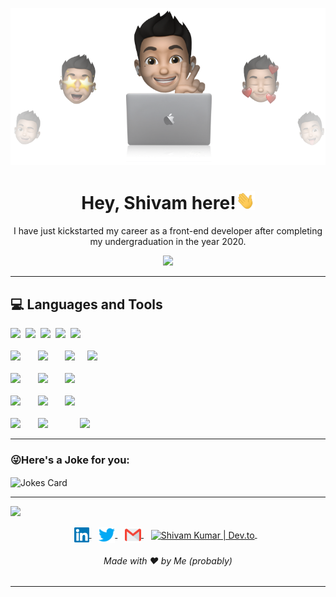 <p align="center"><img src="https://raw.githubusercontent.com/KevinPatel04/KevinPatel04/master/cover-thompson.png"></p>

<h1 align="center">Hey, Shivam here!<img src="https://raw.githubusercontent.com/ABSphreak/ABSphreak/master/gifs/Hi.gif" width="30"> </h1>
<p align="center" width="150px"> I have just kickstarted my career as a front-end developer after completing my undergraduation in the year 2020. </p> 

<p align="center"><img src="https://user-images.githubusercontent.com/50996696/135711385-d623a98f-311f-4ad2-ab9b-a008398eb77b.jpg"></p>

------

## :computer: Languages and Tools

<p>
  <code><img width="15%" src="https://www.vectorlogo.zone/logos/javascript/javascript-ar21.svg"></code>&nbsp;
  <code><img width="15%" src="https://www.vectorlogo.zone/logos/typescriptlang/typescriptlang-ar21.svg"></code>&nbsp;
  <code><img width="15%" src="https://www.vectorlogo.zone/logos/reactjs/reactjs-ar21.svg"></code>&nbsp;
  <code><img width="7%" src="https://cdn.worldvectorlogo.com/logos/next-js.svg"></code>&nbsp;
  <code><img width="6%" src="https://cdn.worldvectorlogo.com/logos/graphql.svg"></code>&nbsp;
  <br />
  <br />
  <code><img width="5%" src="https://cdn.worldvectorlogo.com/logos/html-1.svg"></code>&nbsp;&nbsp;&nbsp;&nbsp;&nbsp;&nbsp;
  <code><img width="5%" src="https://cdn.worldvectorlogo.com/logos/css-3.svg"></code>&nbsp;&nbsp;&nbsp;&nbsp;&nbsp;&nbsp;
  <code><img width="6%" src="https://cdn.worldvectorlogo.com/logos/material-ui-1.svg"></code>&nbsp;&nbsp;&nbsp;&nbsp;
  <code><img width="6%" src="https://cdn.worldvectorlogo.com/logos/styled-components-1.svg"></code>&nbsp;&nbsp;
  <br />
  <br />
  <code><img width="15%" src="https://www.vectorlogo.zone/logos/mongodb/mongodb-ar21.svg"></code>&nbsp;&nbsp;&nbsp;&nbsp;&nbsp;&nbsp;
  <code><img width="15%" src="https://www.vectorlogo.zone/logos/expressjs/expressjs-ar21.svg"></code>&nbsp;&nbsp;&nbsp;&nbsp;&nbsp;&nbsp;
  <code><img width="15%" src="https://www.vectorlogo.zone/logos/nodejs/nodejs-ar21.svg"></code>&nbsp;&nbsp;&nbsp;&nbsp;&nbsp;&nbsp;
  <br />
  <br />
  <code><img width="5%" src="https://cdn.worldvectorlogo.com/logos/java-4.svg"></code>&nbsp;&nbsp;&nbsp;&nbsp;&nbsp;&nbsp;
  <code><img width="15%" src="https://www.vectorlogo.zone/logos/python/python-ar21.svg"></code>&nbsp;&nbsp;&nbsp;&nbsp;&nbsp;&nbsp;
  <code><img width="7%" src ='https://raw.githubusercontent.com/rahulbanerjee26/githubAboutMeGenerator/main/icons/c.svg'></code>&nbsp;&nbsp;&nbsp;&nbsp;&nbsp;&nbsp;
  <br />
  <br />
  <code><img width="5%" src="https://cdn.worldvectorlogo.com/logos/visual-studio-code-1.svg"></code>&nbsp;&nbsp;&nbsp;&nbsp;&nbsp;&nbsp;
  <code><img width="10%"   src="https://www.vectorlogo.zone/logos/npmjs/npmjs-ar21.svg"></code>&nbsp;&nbsp;&nbsp;&nbsp;&nbsp;&nbsp;&nbsp;&nbsp;&nbsp;&nbsp;&nbsp;&nbsp;
  <code><img width="5%"   src="https://cdn.worldvectorlogo.com/logos/adobe-xd-1.svg"></code>&nbsp;&nbsp;&nbsp;&nbsp;&nbsp;&nbsp;
</p>

------

### 😜Here's a Joke for you:
<img align="center" src="https://readme-jokes.vercel.app/api" alt="Jokes Card" />

------
<img src='https://raw.githubusercontent.com/ShahriarShafin/ShahriarShafin/main/Assets/handshake.gif' width="100px">
<p align="center">
<a href="https://www.linkedin.com/in/shivam-kumar-1312771b5/" target="_blank">
  <img align="center" alt="Shivam Kumar | Linkedin" width="24px" src="https://github.com/SatYu26/SatYu26/blob/master/Assets/Linkedin.svg" />
</a> &nbsp;&nbsp;
<a href="https://twitter.com/_toxic_smiley" target="_blank">
  <img align="center" alt="Shivam Kumar | Twitter" width="26px" src="https://github.com/SatYu26/SatYu26/blob/master/Assets/Twitter.svg" />
</a> &nbsp;&nbsp;
<a href="mailto:smileyahivam3042@gmail.com" >
  <img align="center" alt="Shivam Kumar | Gmail" width="26px" src="https://github.com/SatYu26/SatYu26/blob/master/Assets/Gmail.svg" />
</a> &nbsp;&nbsp;
<a href="https://dev.to/smileyshivam" >
  <img align="center" alt="Shivam Kumar | Dev.to" width="26px" src="https://cdn.worldvectorlogo.com/logos/devto.svg" />
</a> &nbsp;&nbsp;
<p>

<h6 align="center">Made with ❤️ by Me (probably)</h6>

------
